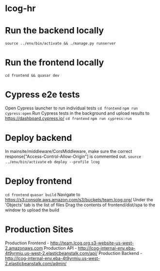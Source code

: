# lcog-hr

# Run the backend locally
`source ../env/bin/activate && ./manage.py runserver`

# Run the frontend locally
`cd frontend && quasar dev`

# Cypress e2e tests
Open Cypress launcher to run individual tests
`cd frontend`
`npm run cypress:open`
Run Cypress tests in the background and upload results to https://dashboard.cypress.io/
`cd frontend`
`npm run cypress:run`

# Deploy backend
In mainsite/middleware/CorsMiddleware, make sure the correct response["Access-Control-Allow-Origin"] is commented out.
`source ../env/bin/activate`
`eb deploy --profile lcog`

# Deploy frontend
`cd frontend`
`quasar build`
Navigate to https://s3.console.aws.amazon.com/s3/buckets/team.lcog.org/
Under the 'Objects' tab is the list of files
Drag the contents of frontend/dist/spa to the window to upload the build

# Production Sites
Production Frontend - http://team.lcog.org.s3-website-us-west-2.amazonaws.com
Production API - http://lcog-internal-env.eba-4t9yrmiu.us-west-2.elasticbeanstalk.com/api/
Production Backend - http://lcog-internal-env.eba-4t9yrmiu.us-west-2.elasticbeanstalk.com/admin/